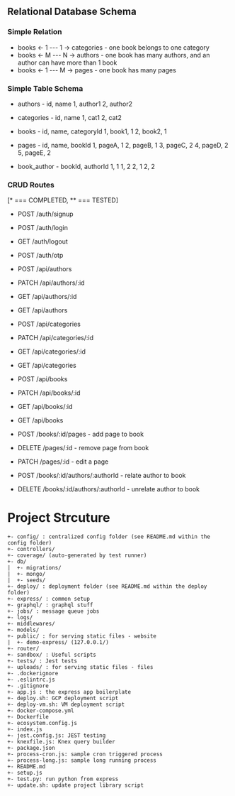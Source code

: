 ## Relational Database Schema

### Simple Relation
 * books <- 1 --- 1 -> categories - one book belongs to one category
 * books <- M --- N -> authors - one book has many authors, and an author can have more than 1 book
 * books <- 1 --- M -> pages - one book has many pages

### Simple Table Schema
 * authors - id, name
 1, author1
 2, author2

 * categories - id, name
 1, cat1
 2, cat2

 * books - id, name, categoryId
 1, book1, 1
 2, book2, 1

 * pages - id, name, bookId
 1, pageA, 1
 2, pageB, 1
 3, pageC, 2
 4, pageD, 2
 5, pageE, 2

 * book_author - bookId, authorId
 1, 1
 1, 2
 2, 1
 2, 2


### CRUD Routes
[* === COMPLETED, ** === TESTED]
* POST /auth/signup
* POST /auth/login
* GET /auth/logout
* POST /auth/otp

* POST /api/authors
* PATCH /api/authors/:id
* GET /api/authors/:id
* GET /api/authors

* POST /api/categories
* PATCH /api/categories/:id
* GET /api/categories/:id
* GET /api/categories

* POST /api/books
* PATCH /api/books/:id
* GET /api/books/:id
* GET /api/books

* POST /books/:id/pages - add page to book
* DELETE /pages/:id - remove page from book
* PATCH /pages/:id - edit a page

* POST /books/:id/authors/:authorId - relate author to book
* DELETE /books/:id/authors/:authorId - unrelate author to book

# Project Strcuture

```
+- config/ : centralized config folder (see README.md within the config folder)
+- controllers/
+- coverage/ (auto-generated by test runner)
+- db/
|  +- migrations/
|  +- mongo/
|  +- seeds/
+- deploy/ : deployment folder (see README.md within the deploy folder)
+- express/ : common setup
+- graphql/ : graphql stuff
+- jobs/ : message queue jobs
+- logs/
+- middlewares/
+- models/
+- public/ : for serving static files - website
|  +- demo-express/ (127.0.0.1/)
+- router/
+- sandbox/ : Useful scripts
+- tests/ : Jest tests
+- uploads/ : for serving static files - files
+- .dockerignore
+- .eslintrc.js
+- .gitignore
+- app.js : the express app boilerplate
+- deploy.sh: GCP deployment script
+- deploy-vm.sh: VM deployment script
+- docker-compose.yml
+- Dockerfile
+- ecosystem.config.js
+- index.js
+- jest.config.js: JEST testing
+- knexfile.js: Knex query builder
+- package.json
+- process-cron.js: sample cron triggered process
+- process-long.js: sample long running process
+- README.md
+- setup.js
+- test.py: run python from express
+- update.sh: update project library script

```